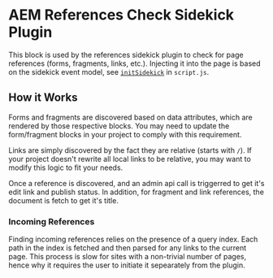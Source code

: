 # AEM References Check Sidekick Plugin

This block is used by the references sidekick plugin to check for page references (forms, fragments, links, etc.). Injecting it into the page is based on the sidekick event model, see [`initSidekick`](../../scripts/scripts.js#L192) in `script.js`.

## How it Works

Forms and fragments are discovered based on data attributes, which are rendered by those respective blocks. You may need to update the form/fragment blocks in your project to comply with this requirement.

Links are simply discovered by the fact they are relative (starts with `/`). If your project doesn't rewrite all local links to be relative, you may want to modify this logic to fit your needs.

Once a reference is discovered, and an admin api call is triggerred to get it's edit link and publish status. In addition, for fragment and link references, the document is fetch to get it's title.

### Incoming References

Finding incoming references relies on the presence of a query index. Each path in the index is fetched and then parsed for any links to the current page. This process is slow for sites with a non-trivial number of pages, hence why it requires the user to initiate it sepearately from the plugin.